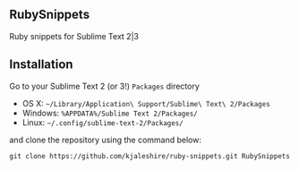 RubySnippets
------------

Ruby snippets for Sublime Text 2|3

Installation
------------

Go to your Sublime Text 2 (or 3!) `Packages` directory

 - OS X: `~/Library/Application\ Support/Sublime\ Text\ 2/Packages`
 - Windows: `%APPDATA%/Sublime Text 2/Packages/`
 - Linux: `~/.config/sublime-text-2/Packages/`

and clone the repository using the command below:

``` shell
git clone https://github.com/kjaleshire/ruby-snippets.git RubySnippets